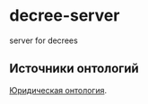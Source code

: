 # decree-server
server for decrees


## Источники онтологий

[Юридическая онтология](http://www.omg.org/spec/EDMC-FIBO/BE/20160201/LegalEntities/LegalPersons.rdf).
